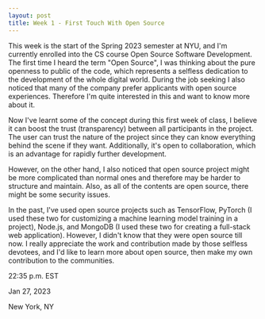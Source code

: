 ```yaml
---
layout: post
title: Week 1 - First Touch With Open Source
---
```


<!-- Address the following points in your post (keep in mind that your blog post should be just prose, not a Q&A for the prompts below)
open source (what do YOU think about when you hear the term "open source"? what are some advantages of open vs. closed source, what are some potential problems with open source, why did you decide to register for a class about open source software development?)
projects: briefly talk about four open source projects that you regularly use or that influenced you in some way in the past (note, the projects do not have to be source code based) (Keep in mind that these blogs are publicly available to anybody who stumbles upon them. Make sure that the posts are appropriate.) -->

This week is the start of the Spring 2023 semester at NYU, and I'm currently enrolled into the CS course Open Source Software Development. The first time I heard the term "Open Source", I was thinking about the pure openness to public of the code, which represents a selfless dedication to the development of the whole digital world. During the job seeking I also noticed that many of the company prefer applicants with open source experiences. Therefore I'm quite interested in this and want to know more about it.

<!--more-->

Now I've learnt some of the concept during this first week of class, I believe it can boost the trust (transparency) between all participants in the project. The user can trust the nature of the project since they can know everything behind the scene if they want. Additionally, it's open to collaboration, which is an advantage for rapidly further development.

However, on the other hand, I also noticed that open source project might be more complicated than normal ones and therefore may be harder to structure and maintain. Also, as all of the contents are open source, there might be some security issues.

In the past, I've used open source projects such as TensorFlow, PyTorch (I used these two for customizing a machine learning model training in a project), Node.js, and MongoDB (I used these two for creating a full-stack web application). However, I didn't know that they were open source till now. I really appreciate the work and contribution made by those selfless devotees, and I'd like to learn more about open source, then make my own contribution to the communities.

22:35 p.m. EST

Jan 27, 2023

New York, NY
